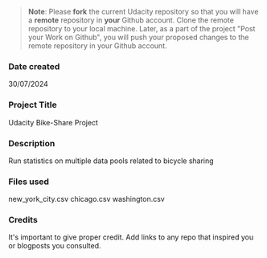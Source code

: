 >**Note**: Please **fork** the current Udacity repository so that you will have a **remote** repository in **your** Github account. Clone the remote repository to your local machine. Later, as a part of the project "Post your Work on Github", you will push your proposed changes to the remote repository in your Github account.

### Date created
30/07/2024

### Project Title
Udacity Bike-Share Project

### Description
Run statistics on multiple data pools related to bicycle sharing

### Files used
new_york_city.csv chicago.csv washington.csv

### Credits
It's important to give proper credit. Add links to any repo that inspired you or blogposts you consulted.

